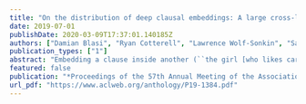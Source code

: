 ```yaml
---
title: "On the distribution of deep clausal embeddings: A large cross-linguistic study"
date: 2019-07-01
publishDate: 2020-03-09T17:37:01.140185Z
authors: ["Damian Blasi", "Ryan Cotterell", "Lawrence Wolf-Sonkin", "Sabine Stoll", "Balthasar Bickel", "Marco Baroni"]
publication_types: ["1"]
abstract: "Embedding a clause inside another (``the girl [who likes cars [that run fast]] has arrived″) is a fundamental resource that has been argued to be a key driver of linguistic expressiveness. As such, it plays a central role in fundamental debates on what makes human language unique, and how they might have evolved. Empirical evidence on the prevalence and the limits of embeddings has however been based on either laboratory setups or corpus data of relatively limited size. We introduce here a collection of large, dependency-parsed written corpora in 17 languages, that allow us, for the first time, to capture clausal embedding through dependency graphs and assess their distribution. Our results indicate that there is no evidence for hard constraints on embedding depth: the tail of depth distributions is heavy. Moreover, although deeply embedded clauses tend to be shorter, suggesting processing load issues, complex sentences with many embeddings do not display a bias towards less deep embeddings. Taken together, the results suggest that deep embeddings are not disfavoured in written language. More generally, our study illustrates how resources and methods from latest-generation big-data NLP can provide new perspectives on fundamental questions in theoretical linguistics."
featured: false
publication: "*Proceedings of the 57th Annual Meeting of the Association for Computational Linguistics*"
url_pdf: "https://www.aclweb.org/anthology/P19-1384.pdf"
---
```



